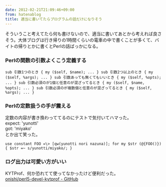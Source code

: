 ```yaml
---
date: 2012-02-21T21:09:46+09:00
from: hatenablog
title: 適当に書いてたらプログラムの話だけになりそう
---
```

そういうこと考えてたら何も書けないので、適当に書いてあとから考えれば良さそう。大体ブログは行き帰りの1時間くらいの電車の中で書くことが多くて、バイトの帰りとかに書くとPerlの話ばっかになる。

### Perlの関数の引数よくこう定義する

```
sub 引数1つのとき { my ($self, $name); ... } sub 引数2つ以上のとき { my ($self, %args); ... } sub 引数あっても無くてもいいとき { my ($self, %opts); ... } sub 引数必須のが1個と任意のが混ざってるとき { my ($self, $name, %opts); ... } sub 引数必須のが複数個と任意のが混ざってるとき { my ($self, %args); ... }
```

### Perlの定数扱うの手が震える

定数の内容が書き換わっててるのにテストで気付いてハマった。  
expect: 'yunotti'  
got: 'miyako'  
とか出て笑った。

```
use constant FOO =\> [qw(yunotti nori nazuna)]; for my $str (@{FOO()}) { $str =~ s/yunotti/miyako/; }
```

### ログ出力は可愛い方がいい

KYTProf、何か恐れてて使ってなかったけど便利だった。  
[onishi/perl5-devel-kytprof - GitHub](https://github.com/onishi/perl5-devel-kytprof)

